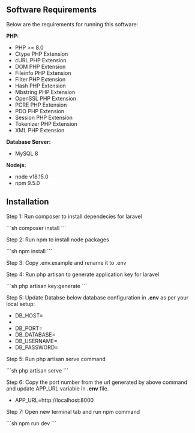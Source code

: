 ## Software Requirements
<p>Below are the requirements for running this software:</p>

<p><strong>PHP:</strong></p>
<p>
    <ul>
        <li>PHP >= 8.0</li>
        <li>Ctype PHP Extension</li>
        <li>cURL PHP Extension</li>
        <li>DOM PHP Extension</li>
        <li>Fileinfo PHP Extension</li>
        <li>Filter PHP Extension</li>
        <li>Hash PHP Extension</li>
        <li>Mbstring PHP Extension</li>
        <li>OpenSSL PHP Extension</li>
        <li>PCRE PHP Extension</li>
        <li>PDO PHP Extension</li>
        <li>Session PHP Extension</li>
        <li>Tokenizer PHP Extension</li>
        <li>XML PHP Extension</li>
    </ul>
</p>

<p><strong>Database Server:</strong></p>
<ul>
    <li>MySQL 8</li>
</ul>

<p><strong>Nodejs:</strong></p>
<p>
    <ul>
        <li>node v18.15.0</li>
        <li>npm 9.5.0</li>
    </ul>
</p>

## Installation
<p>Step 1: Run composer to install dependecies for laravel</p>
```sh
composer install
```

<p>Step 2: Run npm to install node packages</p>
```sh
npm install
```

<p>Step 3: Copy .env.example and rename it to .env</p>

<p>Step 4: Run php artisan to generate application key for laravel</p>
```sh
php artisan key:generate
```

<p>Step 5: Update Databse below database configuration in <strong>.env</strong> as per your local setup:</p>
<p>
    <ul>
        <li>DB_HOST=<li>
        <li>DB_PORT=</li>
        <li>DB_DATABASE=</li>
        <li>DB_USERNAME=</li>
        <li>DB_PASSWORD=</li>
    </ul>
</p>

<p>Step 5: Run php artisan serve command</p>
```sh
php artisan serve
```

<p>Step 6: Copy the port number from the url generated by above command and update APP_URL variable in <strong>.env</strong> file.</p>
<p>
    <ul>
        <li>APP_URL=http://localhost:8000</li>
    </ul>
</p>

<p>Step 7: Open new terminal tab and run npm command</p>
```sh
npm run dev
```

